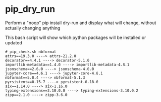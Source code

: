 # pip_dry_run
Perform a "noop" pip install dry-run and display what will change, without actually changing anything

This bash script will show which python packages will be installed or updated

```
# pip_check.sh nbformat
attrs==19.3.0 ----> attrs-21.2.0
decorator==4.4.1 ----> decorator-5.1.0
importlib-metadata==1.4.0 ----> importlib-metadata-4.8.1
jsonschema==2.6.0 ----> jsonschema-4.0.0
jupyter-core==4.6.1 ----> jupyter-core-4.8.1
nbformat==5.0.4 ----> nbformat-5.1.3
pyrsistent==0.15.7 ----> pyrsistent-0.18.0
six==1.14.0 ----> six-1.16.0
typing-extensions==3.10.0.0 ----> typing-extensions-3.10.0.2
zipp==2.1.0 ----> zipp-3.6.0
```
